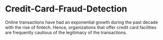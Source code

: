 # Credit-Card-Fraud-Detection
Online transactions have had an exponential growth during the past decade with the rise of fintech. Hence, organizations that offer credit card facilities are frequently cautious of the legitimacy of the transactions. 

